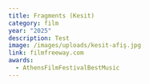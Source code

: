 ```yaml
---
title: Fragments (Kesit)
category: film
year: "2025"
description: Test
image: /images/uploads/kesit-afiş.jpg
link: filmfreeway.com
awards:
  - AthensFilmFestivalBestMusic
---
```

